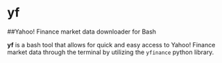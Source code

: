 # yf
##Yahoo! Finance market data downloader for Bash

**yf** is a bash tool that allows for quick and easy access to Yahoo! Finance market data through the terminal by utilizing the 
`yfinance` python library.
